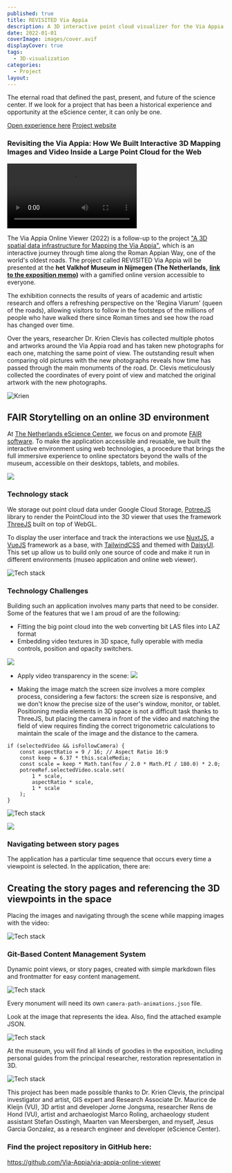 ```yaml
---
published: true
title: REVISITED Via Appia
description: A 3D interactive point cloud visualizer for the Via Appia on the browser, mobile, and VR, made with JavaScript.
date: 2022-01-01
coverImage: images/cover.avif
displayCover: true
tags:
  - 3D-visualization
categories:
  - Project
layout:
---
```


The eternal road that defined the past, present, and future of the science center. If we look for a project that has been a historical experience and opportunity at the eScience center, it can only be one.

  <a href="https://via-appia.netlify.app/" target="_blank" class="btn  !btn-primary !no-underline">Open experience here</a>
  <a href="https://revisited-via-appia.nl/en/" target="_blank" class="btn btn-ghost !no-underline">Project website</a>

### Revisiting the Via Appia: How We Built Interactive 3D Mapping Images and Video Inside a Large Point Cloud for the Web

<video src="./images/intro.mp4" controls title="Title" class="w-full" autoplay></video>

The Via Appia Online Viewer (2022) is a follow-up to the project ["A 3D spatial data infrastructure for Mapping the Via Appia"](https://www.sciencedirect.com/science/article/abs/pii/S221205481630008X?via%3Dihub#!), which is an interactive journey through time along the Roman Appian Way, one of the world's oldest roads. The project called REVISITED Via Appia will be presented at the **het Valkhof Museum in Nijmegen (The Netherlands,** [**link to the exposition memo**](https://www.museumhetvalkhof.nl/zien-en-doen/tentoonstellingen/revisited-via-appia/)**)** with a gamified online version accessible to everyone.

The exhibition connects the results of years of academic and artistic research and offers a refreshing perspective on the 'Regina Viarum' (queen of the roads), allowing visitors to follow in the footsteps of the millions of people who have walked there since Roman times and see how the road has changed over time.

Over the years, researcher Dr. Krien Clevis has collected multiple photos and artworks around the Via Appia road and has taken new photographs for each one, matching the same point of view. The outstanding result when comparing old pictures with the new photographs reveals how time has passed through the main monuments of the road. Dr. Clevis meticulously collected the coordinates of every point of view and matched the original artwork with the new photographs.

![Krien](./images/photos.png)

## FAIR Storytelling on an online 3D environment
At [The Netherlands eScience Center](https://www.esciencecenter.nl/), we focus on and promote [FAIR software](https://fair-software.nl/). To make the application accessible and reusable, we built the interactive environment using web technologies, a procedure that brings the full immersive experience to online spectators beyond the walls of the museum, accessible on their desktops, tablets, and mobiles.

[![](https://lh3.googleusercontent.com/XXGkKmaWcYKsGsLEKJfOc6Ifr4hLNCOWbqm9FWC-KKWDlMdYBDDkWYLnXd9PBu2L-vpqmpacC7su-n35DzDFxquX-y4kIKpmA6PFiwgH6qe0g-tqHGb0QTmahrRyHNKZNBqsnQ8Cf5k)](https://lh3.googleusercontent.com/XXGkKmaWcYKsGsLEKJfOc6Ifr4hLNCOWbqm9FWC-KKWDlMdYBDDkWYLnXd9PBu2L-vpqmpacC7su-n35DzDFxquX-y4kIKpmA6PFiwgH6qe0g-tqHGb0QTmahrRyHNKZNBqsnQ8Cf5k)


### Technology stack

We storage out point cloud data under Google Cloud Storage, [PotreeJS](https://github.com/potree/potree/) library to render the PointCloud into the 3D viewer that uses the framework [ThreeJS](https://threejs.org/) built on top of WebGL.

To display the user interface and track the interactions we use [NuxtJS](https://nuxtjs.org/), a [VueJS](https://vuejs.org/) framework as a base, with [TailwindCSS](https://tailwindcss.com/) and themed with [DaisyUI](https://daisyui.com/). This set up allow us to build only one source of code and make it run in different environments (museo application and online web viewer).

![Tech stack](./images/Untitled%20288.png)




### Technology Challenges
Building such an application involves many parts that need to be consider. Some of the features that we I am proud of are the following:

- Fitting the big point cloud into the web converting bit LAS files into LAZ format
- Embedding video textures in 3D space, fully operable with media controls, position and opacity switchers.

[![](https://lh6.googleusercontent.com/DdksmnXyVSGB8fpkTFa1t9wv16yENwSXFQ2Dj_CWFTz4mBzlklfs70VfbvpK1f3q13-2eHbBl_dTGgDmvlsJUIFQgCSGYcxw0fGpTYj0x55r3W_uPVayZLqfB0yNq5t1L50frLuNjqU)](https://lh6.googleusercontent.com/DdksmnXyVSGB8fpkTFa1t9wv16yENwSXFQ2Dj_CWFTz4mBzlklfs70VfbvpK1f3q13-2eHbBl_dTGgDmvlsJUIFQgCSGYcxw0fGpTYj0x55r3W_uPVayZLqfB0yNq5t1L50frLuNjqU)

- Apply video transparency in the scene:
[![](https://lh3.googleusercontent.com/FUhBh0MfgliC6I7vyM9C3c0MM8nk5fW3wcYac1ZiOd-yCWNHhNPUGRMFXROSUsRQXnmkqkw_jzeC-p5wo4NIlxye3qK2rNdHGTVqKNcZms7w2SuNcLimDfrE8dFUb0ystecKWjdnX4c)](https://lh3.googleusercontent.com/FUhBh0MfgliC6I7vyM9C3c0MM8nk5fW3wcYac1ZiOd-yCWNHhNPUGRMFXROSUsRQXnmkqkw_jzeC-p5wo4NIlxye3qK2rNdHGTVqKNcZms7w2SuNcLimDfrE8dFUb0ystecKWjdnX4c)

- Making the image match the screen size involves a more complex process, considering a few factors: the screen size is responsive, and we don't know the precise size of the user's window, monitor, or tablet. Positioning media elements in 3D space is not a difficult task thanks to ThreeJS, but placing the camera in front of the video and matching the field of view requires finding the correct trigonometric calculations to maintain the scale of the image and the distance to the camera.

```
if (selectedVideo && isFollowCamera) {
    const aspectRatio = 9 / 16; // Aspect Ratio 16:9
    const keep = 6.37 * this.scaleMedia;
    const scale = keep * Math.tan(fov / 2.0 * Math.PI / 180.0) * 2.0;
    potreeRef.selectedVideo.scale.set(
        1 * scale,
        aspectRatio * scale,
        1 * scale
    );
}
```

![Tech stack](./images/Untitled%20291.png)



[![](https://lh3.googleusercontent.com/VBRUuntKZbgpJn31F4f477jVBtAtAB65g8h36X4LsQ1vSiBlnCsU_ed-SmtXaH7ojnBAAQwKG7igR2Wzp0kZzPhTLfPLIBAXEFRiryezZTIXs1VtpoKFVa6mF9ao4piFRjN1i7XbBLY)](https://lh3.googleusercontent.com/VBRUuntKZbgpJn31F4f477jVBtAtAB65g8h36X4LsQ1vSiBlnCsU_ed-SmtXaH7ojnBAAQwKG7igR2Wzp0kZzPhTLfPLIBAXEFRiryezZTIXs1VtpoKFVa6mF9ao4piFRjN1i7XbBLY)



### Navigating between story pages

The application has a particular time sequence that occurs every time a viewpoint is selected. In the application, there are:

## Creating the story pages and referencing the 3D viewpoints in the space

Placing the images and navigating through the scene while mapping images with the video:

![Tech stack](./images/Untitled%20290.png)

### **Git-Based Content Management System**

Dynamic point views, or story pages, created with simple markdown files and frontmatter for easy content management.

![Tech stack](./images/Untitled%20291.png)

Every monument will need its own `camera-path-animations.json` file.

Look at the image that represents the idea. Also, find the attached example JSON.

![Tech stack](./images/Untitled%20292.png)

At the museum, you will find all kinds of goodies in the exposition, including personal guides from the principal researcher, restoration representation in 3D.

![Tech stack](./images/Untitled%20293.png)

This project has been made possible thanks to Dr. Krien Clevis, the principal investigator and artist, GIS expert and Research Associate Dr. Maurice de Kleijn (VU), 3D artist and developer Jorne Jongsma, researcher Rens de Hond (VU), artist and archaeologist Marco Roling, archaeology student assistant Stefan Osstingh, Maarten van Meersbergen, and myself, Jesus Garcia Gonzalez, as a research engineer and developer (eScience Center).


### Find the project repository in GitHub here:

https://github.com/Via-Appia/via-appia-online-viewer
